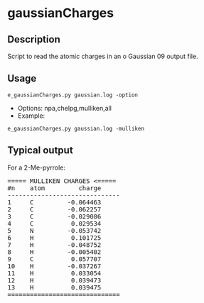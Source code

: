 # gaussianCharges

## Description

Script to read the atomic charges in an o Gaussian 09 output file.


## Usage     

```console
e_gaussianCharges.py gaussian.log -option
```

- Options:   npa,chelpg,mulliken,all
- Example:   
```console
e_gaussianCharges.py gaussian.log -mulliken
```

## Typical output


For a 2-Me-pyrrole:

<pre>
===== MULLIKEN CHARGES <=====
#n    atom         charge
------------------------------
1     C         -0.064463
2     C         -0.062257
3     C         -0.029086
4     C          0.029534
5     N         -0.053742
6     H          0.101725
7     H         -0.048752
8     H         -0.005402
9     C          0.057707
10    H         -0.037267
11    H          0.033054
12    H          0.039473
13    H          0.039475
==============================
</pre>
